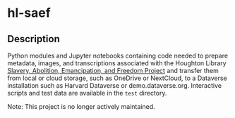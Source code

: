 # hl-saef
## Description
Python modules and Jupyter notebooks containing code needed to prepare metadata, images, and transcriptions associated with the Houghton Library [Slavery, Abolition, Emancipation, and Freedom Project](https://curiosity.lib.harvard.edu/slavery-abolition-emancipation-and-freedom) and transfer them from local or cloud storage, such as OneDrive or NextCloud, to a Dataverse installation such as Harvard Dataverse or demo.dataverse.org.
Interactive scripts and test data are available in the `test` directory.

Note: This project is no longer actively maintained.
